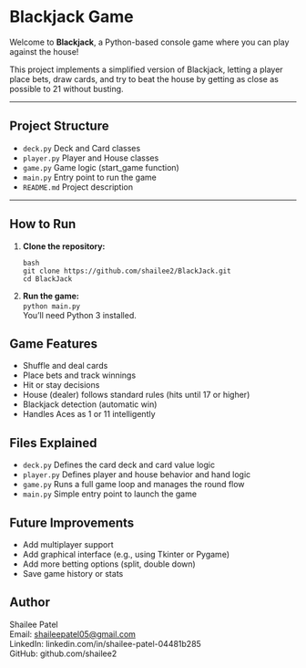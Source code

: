 # Blackjack Game

Welcome to **Blackjack**, a Python-based console game where you can play against the house!

This project implements a simplified version of Blackjack, letting a player place bets, draw cards, and try to beat the house by getting as close as possible to 21 without busting.

---
## Project Structure
- `deck.py` Deck and Card classes
- `player.py` Player and House classes
- `game.py` Game logic (start_game function)
- `main.py` Entry point to run the game
- `README.md` Project description
  
---

## How to Run

1. **Clone the repository:**<br>
   ```
   bash
   git clone https://github.com/shailee2/BlackJack.git
   cd BlackJack
2. **Run the game:** <br>
`python main.py`<br>
You’ll need Python 3 installed.

## Game Features
- Shuffle and deal cards
- Place bets and track winnings
- Hit or stay decisions
- House (dealer) follows standard rules (hits until 17 or higher)
- Blackjack detection (automatic win)
- Handles Aces as 1 or 11 intelligently

## Files Explained
- `deck.py`	Defines the card deck and card value logic
- `player.py`	Defines player and house behavior and hand logic
- `game.py`	Runs a full game loop and manages the round flow
- `main.py`	Simple entry point to launch the game

## Future Improvements
- Add multiplayer support
- Add graphical interface (e.g., using Tkinter or Pygame)
- Add more betting options (split, double down)
- Save game history or stats

## Author
Shailee Patel <br>
Email: shaileepatel05@gmail.com <br>
LinkedIn: linkedin.com/in/shailee-patel-04481b285<br>
GitHub: github.com/shailee2

